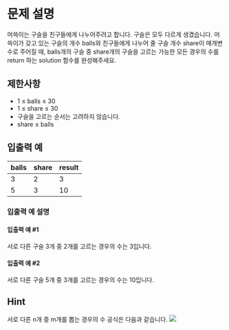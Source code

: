 # 문제 설명

머쓱이는 구슬을 친구들에게 나누어주려고 합니다. 구슬은 모두 다르게 생겼습니다. 머쓱이가 갖고 있는 구슬의 개수 balls와 친구들에게 나누어 줄 구슬 개수 share이 매개변수로 주어질 때, balls개의 구슬 중 share개의 구슬을 고르는 가능한 모든 경우의 수를 return 하는 solution 함수를 완성해주세요.

## 제한사항

<ul>
    <li>1 ≤ balls ≤ 30</li>
    <li>1 ≤ share ≤ 30</li>
    <li>구슬을 고르는 순서는 고려하지 않습니다.</li>
    <li>share ≤ balls</li>
</ul>

## 입출력 예

<table class="table">
    <thead>
        <tr>
            <th>balls</th>
            <th>share</th>
            <th>result</th>
        </tr>
    </thead>
    <tbody>
        <tr>
            <td>3</td>
            <td>2</td>
            <td>3</td>
        </tr>
        <tr>
            <td>5</td>
            <td>3</td>
            <td>10</td>
        </tr>
    </tbody>
</table>

### 입출력 예 설명

#### 입출력 예 #1

서로 다른 구슬 3개 중 2개를 고르는 경우의 수는 3입니다.

#### 입출력 예 #2

서로 다른 구슬 5개 중 3개를 고르는 경우의 수는 10입니다.

## Hint

서로 다른 n개 중 m개를 뽑는 경우의 수 공식은 다음과 같습니다.
<img src="https://grepp-programmers.s3.ap-northeast-2.amazonaws.com/files/production/54c8b2b9-f88c-4a09-8956-7560ff7ea918/%E1%84%89%E1%85%B3%E1%84%8F%E1%85%B3%E1%84%85%E1%85%B5%E1%86%AB%E1%84%89%E1%85%A3%E1%86%BA%202022-08-01%20%E1%84%8B%E1%85%A9%E1%84%92%E1%85%AE%204.37.53.png">
